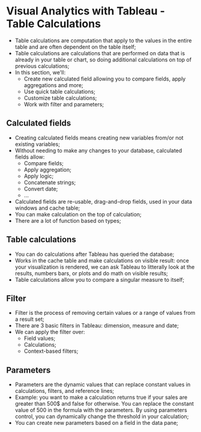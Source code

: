 # Visual Analytics with Tableau - Table Calculations
- Table calculations are computation that apply to the values in the entire table and are often dependent on the table itself; 
- Table calculations are calculations that are performed on data that is already in your table or chart, so doing additional calculations on top of previous calculations; 
- In this section, we'll: 
  - Create new calculated field allowing you to compare fields, apply aggregations and more; 
  - Use quick table calculations; 
  - Customize table calculations; 
  - Work with filter and parameters;

## Calculated fields
- Creating calculated fields means creating new variables from/or not existing variables; 
- Without needing to make any changes to your database, calculated fields allow:
  - Compare fields; 
  - Apply aggregation; 
  - Apply logic; 
  - Concatenate strings; 
  - Convert date; 
  - ...
- Calculated fields are re-usable, drag-and-drop fields, used in your data windows and cache table;
- You can make calculation on the top of calculation; 
- There are a lot of function based on types; 

## Table calculations
- You can do calculations after Tableau has queried the database; 
- Works in the cache table and make calculations on visible result: once your visualization is rendered, we can ask Tableau to litterally look at the results, numbers bars, or plots and do math on visible results; 
- Table calculations allow you to compare a singular measure to itself;

## Filter
- Filter is the process of removing certain values or a range of values from a result set; 
- There are 3 basic filters in Tableau: dimension, measure and date; 
- We can apply the filter over: 
  - Field values; 
  - Calculations; 
  - Context-based filters; 

## Parameters
- Parameters are the dynamic values that can replace constant values in calculations, filters, and reference lines; 
- Example: you want to make a calculation returns true if your sales are greater than 500$ and false for otherwise. You can replace the constant value of 500 in the formula with the parameters. By using parameters control, you can dynamically change the threshold in your calculation; 
- You can create new parameters based on a field in the data pane; 
